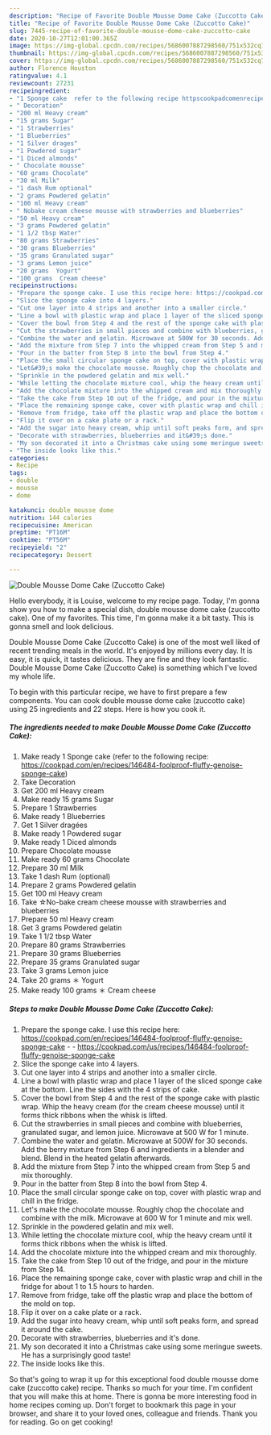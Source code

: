 ```yaml
---
description: "Recipe of Favorite Double Mousse Dome Cake (Zuccotto Cake)"
title: "Recipe of Favorite Double Mousse Dome Cake (Zuccotto Cake)"
slug: 7445-recipe-of-favorite-double-mousse-dome-cake-zuccotto-cake
date: 2020-10-27T12:01:00.365Z
image: https://img-global.cpcdn.com/recipes/5686007887298560/751x532cq70/double-mousse-dome-cake-zuccotto-cake-recipe-main-photo.jpg
thumbnail: https://img-global.cpcdn.com/recipes/5686007887298560/751x532cq70/double-mousse-dome-cake-zuccotto-cake-recipe-main-photo.jpg
cover: https://img-global.cpcdn.com/recipes/5686007887298560/751x532cq70/double-mousse-dome-cake-zuccotto-cake-recipe-main-photo.jpg
author: Florence Houston
ratingvalue: 4.1
reviewcount: 27231
recipeingredient:
- "1 Sponge cake  refer to the following recipe httpscookpadcomenrecipes146484foolprooffluffygenoisespongecake"
- " Decoration"
- "200 ml Heavy cream"
- "15 grams Sugar"
- "1 Strawberries"
- "1 Blueberries"
- "1 Silver drages"
- "1 Powdered sugar"
- "1 Diced almonds"
- " Chocolate mousse"
- "60 grams Chocolate"
- "30 ml Milk"
- "1 dash Rum optional"
- "2 grams Powdered gelatin"
- "100 ml Heavy cream"
- " Nobake cream cheese mousse with strawberries and blueberries"
- "50 ml Heavy cream"
- "3 grams Powdered gelatin"
- "1 1/2 tbsp Water"
- "80 grams Strawberries"
- "30 grams Blueberries"
- "35 grams Granulated sugar"
- "3 grams Lemon juice"
- "20 grams  Yogurt"
- "100 grams  Cream cheese"
recipeinstructions:
- "Prepare the sponge cake. I use this recipe here: https://cookpad.com/en/recipes/146484-foolproof-fluffy-genoise-sponge-cake  https://cookpad.com/us/recipes/146484-foolproof-fluffy-genoise-sponge-cake"
- "Slice the sponge cake into 4 layers."
- "Cut one layer into 4 strips and another into a smaller circle."
- "Line a bowl with plastic wrap and place 1 layer of the sliced sponge cake at the bottom. Line the sides with the 4 strips of cake."
- "Cover the bowl from Step 4 and the rest of the sponge cake with plastic wrap. Whip the heavy cream (for the cream cheese mousse) until it forms thick ribbons when the whisk is lifted."
- "Cut the strawberries in small pieces and combine with blueberries, granulated sugar, and lemon juice. Microwave at 500 W for 1 minute."
- "Combine the water and gelatin. Microwave at 500W for 30 seconds. Add the berry mixture from Step 6 and ingredients in a blender and blend. Blend in the heated gelatin afterwards."
- "Add the mixture from Step 7 into the whipped cream from Step 5 and mix thoroughly."
- "Pour in the batter from Step 8 into the bowl from Step 4."
- "Place the small circular sponge cake on top, cover with plastic wrap and chill in the fridge."
- "Let&#39;s make the chocolate mousse. Roughly chop the chocolate and combine with the milk. Microwave at 600 W for 1 minute and mix well."
- "Sprinkle in the powdered gelatin and mix well."
- "While letting the chocolate mixture cool, whip the heavy cream until it forms thick ribbons when the whisk is lifted."
- "Add the chocolate mixture into the whipped cream and mix thoroughly."
- "Take the cake from Step 10 out of the fridge, and pour in the mixture from Step 14."
- "Place the remaining sponge cake, cover with plastic wrap and chill in the fridge for about 1 to 1.5 hours to harden."
- "Remove from fridge, take off the plastic wrap and place the bottom of the mold on top."
- "Flip it over on a cake plate or a rack."
- "Add the sugar into heavy cream, whip until soft peaks form, and spread it around the cake."
- "Decorate with strawberries, blueberries and it&#39;s done."
- "My son decorated it into a Christmas cake using some meringue sweets. He has a surprisingly good taste!"
- "The inside looks like this."
categories:
- Recipe
tags:
- double
- mousse
- dome

katakunci: double mousse dome 
nutrition: 144 calories
recipecuisine: American
preptime: "PT16M"
cooktime: "PT56M"
recipeyield: "2"
recipecategory: Dessert

---
```



![Double Mousse Dome Cake (Zuccotto Cake)](https://img-global.cpcdn.com/recipes/5686007887298560/751x532cq70/double-mousse-dome-cake-zuccotto-cake-recipe-main-photo.jpg)

Hello everybody, it is Louise, welcome to my recipe page. Today, I'm gonna show you how to make a special dish, double mousse dome cake (zuccotto cake). One of my favorites. This time, I'm gonna make it a bit tasty. This is gonna smell and look delicious.

Double Mousse Dome Cake (Zuccotto Cake) is one of the most well liked of recent trending meals in the world. It's enjoyed by millions every day. It is easy, it is quick, it tastes delicious. They are fine and they look fantastic. Double Mousse Dome Cake (Zuccotto Cake) is something which I've loved my whole life.




To begin with this particular recipe, we have to first prepare a few components. You can cook double mousse dome cake (zuccotto cake) using 25 ingredients and 22 steps. Here is how you cook it.

<!--inarticleads1-->

##### The ingredients needed to make Double Mousse Dome Cake (Zuccotto Cake):

1. Make ready 1 Sponge cake  (refer to the following recipe: https://cookpad.com/en/recipes/146484-foolproof-fluffy-genoise-sponge-cake)
1. Take  Decoration
1. Get 200 ml Heavy cream
1. Make ready 15 grams Sugar
1. Prepare 1 Strawberries
1. Make ready 1 Blueberries
1. Get 1 Silver dragées
1. Make ready 1 Powdered sugar
1. Make ready 1 Diced almonds
1. Prepare  Chocolate mousse
1. Make ready 60 grams Chocolate
1. Prepare 30 ml Milk
1. Take 1 dash Rum (optional)
1. Prepare 2 grams Powdered gelatin
1. Get 100 ml Heavy cream
1. Take  ☆No-bake cream cheese mousse with strawberries and blueberries
1. Prepare 50 ml Heavy cream
1. Get 3 grams Powdered gelatin
1. Take 1 1/2 tbsp Water
1. Prepare 80 grams Strawberries
1. Prepare 30 grams Blueberries
1. Prepare 35 grams Granulated sugar
1. Take 3 grams Lemon juice
1. Take 20 grams ＊ Yogurt
1. Make ready 100 grams ＊ Cream cheese




<!--inarticleads2-->

##### Steps to make Double Mousse Dome Cake (Zuccotto Cake):

1. Prepare the sponge cake. I use this recipe here: https://cookpad.com/en/recipes/146484-foolproof-fluffy-genoise-sponge-cake -  - https://cookpad.com/us/recipes/146484-foolproof-fluffy-genoise-sponge-cake
1. Slice the sponge cake into 4 layers.
1. Cut one layer into 4 strips and another into a smaller circle.
1. Line a bowl with plastic wrap and place 1 layer of the sliced sponge cake at the bottom. Line the sides with the 4 strips of cake.
1. Cover the bowl from Step 4 and the rest of the sponge cake with plastic wrap. Whip the heavy cream (for the cream cheese mousse) until it forms thick ribbons when the whisk is lifted.
1. Cut the strawberries in small pieces and combine with blueberries, granulated sugar, and lemon juice. Microwave at 500 W for 1 minute.
1. Combine the water and gelatin. Microwave at 500W for 30 seconds. Add the berry mixture from Step 6 and ingredients in a blender and blend. Blend in the heated gelatin afterwards.
1. Add the mixture from Step 7 into the whipped cream from Step 5 and mix thoroughly.
1. Pour in the batter from Step 8 into the bowl from Step 4.
1. Place the small circular sponge cake on top, cover with plastic wrap and chill in the fridge.
1. Let&#39;s make the chocolate mousse. Roughly chop the chocolate and combine with the milk. Microwave at 600 W for 1 minute and mix well.
1. Sprinkle in the powdered gelatin and mix well.
1. While letting the chocolate mixture cool, whip the heavy cream until it forms thick ribbons when the whisk is lifted.
1. Add the chocolate mixture into the whipped cream and mix thoroughly.
1. Take the cake from Step 10 out of the fridge, and pour in the mixture from Step 14.
1. Place the remaining sponge cake, cover with plastic wrap and chill in the fridge for about 1 to 1.5 hours to harden.
1. Remove from fridge, take off the plastic wrap and place the bottom of the mold on top.
1. Flip it over on a cake plate or a rack.
1. Add the sugar into heavy cream, whip until soft peaks form, and spread it around the cake.
1. Decorate with strawberries, blueberries and it&#39;s done.
1. My son decorated it into a Christmas cake using some meringue sweets. He has a surprisingly good taste!
1. The inside looks like this.




So that's going to wrap it up for this exceptional food double mousse dome cake (zuccotto cake) recipe. Thanks so much for your time. I'm confident that you will make this at home. There is gonna be more interesting food in home recipes coming up. Don't forget to bookmark this page in your browser, and share it to your loved ones, colleague and friends. Thank you for reading. Go on get cooking!
